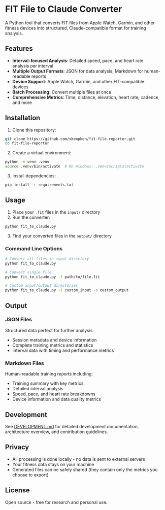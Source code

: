 # FIT File to Claude Converter

A Python tool that converts FIT files from Apple Watch, Garmin, and other fitness devices into structured, Claude-compatible format for training analysis.

## Features

- **Interval-focused Analysis**: Detailed speed, pace, and heart rate analysis per interval
- **Multiple Output Formats**: JSON for data analysis, Markdown for human-readable reports  
- **Device Support**: Apple Watch, Garmin, and other FIT-compatible devices
- **Batch Processing**: Convert multiple files at once
- **Comprehensive Metrics**: Time, distance, elevation, heart rate, cadence, and more

## Installation

1. Clone this repository:
```bash
git clone https://github.com/skempken/fit-file-reporter.git
cd fit-file-reporter
```

2. Create a virtual environment:
```bash
python -m venv .venv
source .venv/bin/activate  # On Windows: .venv\Scripts\activate
```

3. Install dependencies:
```bash
pip install -r requirements.txt
```

## Usage

1. Place your `.fit` files in the `input/` directory
2. Run the converter:
```bash
python fit_to_claude.py
```
3. Find your converted files in the `output/` directory

### Command Line Options

```bash
# Convert all files in input directory
python fit_to_claude.py

# Convert single file
python fit_to_claude.py -f path/to/file.fit

# Custom input/output directories
python fit_to_claude.py -i custom_input -o custom_output
```

## Output

### JSON Files
Structured data perfect for further analysis:
- Session metadata and device information
- Complete training metrics and statistics
- Interval data with timing and performance metrics

### Markdown Files
Human-readable training reports including:
- Training summary with key metrics
- Detailed interval analysis
- Speed, pace, and heart rate breakdowns
- Device information and data quality metrics

## Development

See [DEVELOPMENT.md](DEVELOPMENT.md) for detailed development documentation, architecture overview, and contribution guidelines.

## Privacy

- All processing is done locally - no data is sent to external servers
- Your fitness data stays on your machine
- Generated files can be safely shared (they contain only the metrics you choose to export)

## License

Open source - free for research and personal use.